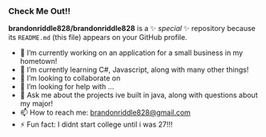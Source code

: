 ### Check Me Out!!


**brandonriddle828/brandonriddle828** is a ✨ _special_ ✨ repository because its `README.md` (this file) appears on your GitHub profile.

- 🔭 I’m currently working on an application for a small business in my hometown!
- 🌱 I’m currently learning C#, Javascript, along with many other things!
- 👯 I’m looking to collaborate on 
- 🤔 I’m looking for help with ...
- 💬 Ask me about the projects ive built in java, along with questions about my major!
- 📫 How to reach me: brandonriddle828@gmail.com
- ⚡ Fun fact: I didnt start college until i was 27!!!

